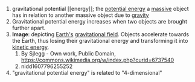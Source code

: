 1. gravitational potential [[energy]]; the [potential energy](https://en.wikipedia.org/wiki/Potential_energy) a [massive](https://en.wikipedia.org/wiki/Mass) object has in relation to another massive object due to [gravity](https://en.wikipedia.org/wiki/Gravity)
2. Gravitational potential energy increases when two objects are brought further apart.
3. **Image**: depicting [Earth's](https://en.wikipedia.org/wiki/Earth) [gravitational field](https://en.wikipedia.org/wiki/Gravitational_field). Objects accelerate towards the Earth, thus losing their gravitational energy and transforming it into [kinetic energy](https://en.wikipedia.org/wiki/Kinetic_energy).
	1. By Sjlegg - Own work, Public Domain, https://commons.wikimedia.org/w/index.php?curid=6737540
	2. nidd1607796255252
4. "gravitational potential energy" is related to "4-dimensional"
